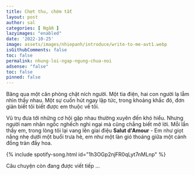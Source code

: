 ```yaml
---
title: Chợt thu, chớm tắt
layout: post
author: sal
categories: [ Ngẫm ]
lazyimages: "enabled"
date: '2022-10-25'
image: assets/images/nhiepanh/introduce/write-to-me-avt1.webp
isGithubComments: false
toc: false
permalink: nhung-loi-ngap-ngung-chua-noi
adsense: "false"
toc: false
pinned: false
---
```


Băng qua một căn phòng chật ních người. Một tia điện, hai con người lạ lẫm nhìn thấy nhau. Một sự cuốn hút ngay lập tức, trong khoảng khắc đó, đơn giản biết tôi biết được em thuộc về tôi.

Vũ trụ đưa tới những cơ hội gặp nhau thường xuyên đến khó hiểu. Nhưng người nam nhân ngốc nghếch nghi ngại mà cũng chẳng biết mở lời. Mỗi lần thấy em, trong lòng tôi lại vang lên giai điệu **Salut d'Amour** - Em như giọt nắng nhẹ dưới một buổi trưa hè, em như một làn gió thoáng giữa một cánh đồng tràn đầy hoa.

{% include spotify-song.html id="1h3OGp2njFR0qLyt7nMLnp" %}

Câu chuyện còn đang được viết tiếp ...

<!-- Tôi muốn chia sẻ. Tôi lại có quá nhiều nỗi niềm riêng, lại không biết làm thế nào để thổ lộ điều đó tới em. Thế là họ dần xa nhau, vũ trụ cũng không còn gửi tín hiệu nào nữa. Trong cái tôi nhung nhớ, trong những cái nhìn nay chỉ còn hờn ghen, mưa phùn đông. -->

